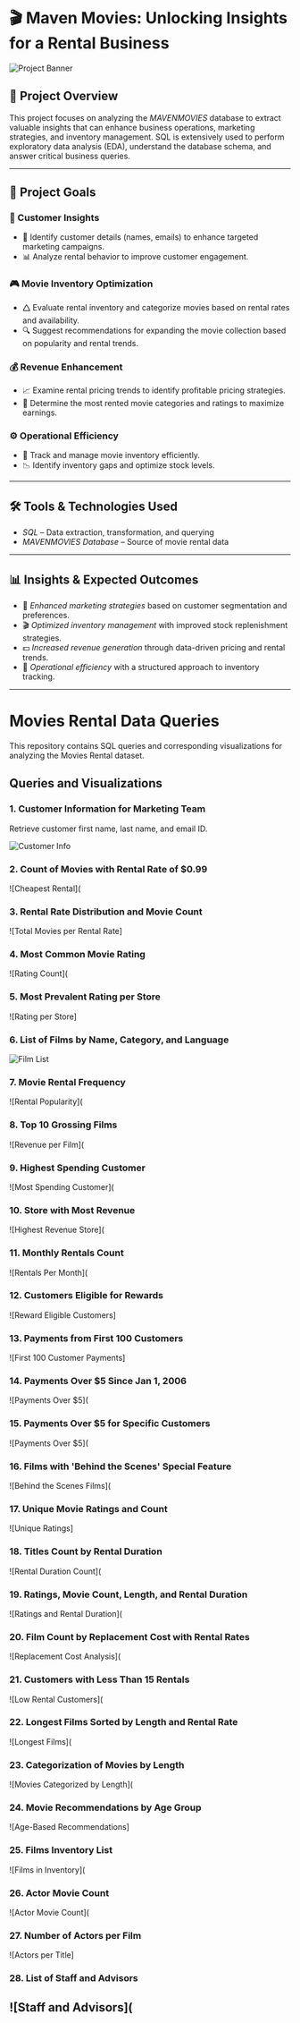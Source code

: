 # 🎬 Maven Movies: Unlocking Insights for a Rental Business

![Project Banner](https://github.com/Sayali821/Mavenmovies/blob/200eb076804152c5e1ba46638a60a3a5d01c34c1/banner.jpg)

## 📌 Project Overview
This project focuses on analyzing the *MAVENMOVIES* database to extract valuable insights that can enhance business operations, marketing strategies, and inventory management. SQL is extensively used to perform exploratory data analysis (EDA), understand the database schema, and answer critical business queries.


---

## 🎯 Project Goals

### 🛒 Customer Insights

- 📌 Identify customer details (names, emails) to enhance targeted marketing campaigns.
- 📊 Analyze rental behavior to improve customer engagement.

### 🎮 Movie Inventory Optimization

- 🛆 Evaluate rental inventory and categorize movies based on rental rates and availability.
- 🔍 Suggest recommendations for expanding the movie collection based on popularity and rental trends.

### 💰 Revenue Enhancement

- 📈 Examine rental pricing trends to identify profitable pricing strategies.
- 🎥 Determine the most rented movie categories and ratings to maximize earnings.

### ⚙️ Operational Efficiency

- 📌 Track and manage movie inventory efficiently.
- 📉 Identify inventory gaps and optimize stock levels.

---

## 🛠️ Tools & Technologies Used
- *SQL* – Data extraction, transformation, and querying
- *MAVENMOVIES Database* – Source of movie rental data

---

## 📊 Insights & Expected Outcomes
- 📢 *Enhanced marketing strategies* based on customer segmentation and preferences.
- 🎬 *Optimized inventory management* with improved stock replenishment strategies.
- 💵 *Increased revenue generation* through data-driven pricing and rental trends.
- 📌 *Operational efficiency* with a structured approach to inventory tracking.

---

# Movies Rental Data Queries

This repository contains SQL queries and corresponding visualizations for analyzing the Movies Rental dataset.

## Queries and Visualizations

### 1. Customer Information for Marketing Team
Retrieve customer first name, last name, and email ID.

![Customer Info](https://github.com/YadavBarkha/Movies_Rental/blob/main/Screenshot%202025-07-15%20125913.png)

### 2. Count of Movies with Rental Rate of $0.99
![Cheapest Rental](
### 3. Rental Rate Distribution and Movie Count
![Total Movies per Rental Rate]

### 4. Most Common Movie Rating
![Rating Count](

### 5. Most Prevalent Rating per Store
![Rating per Store]
### 6. List of Films by Name, Category, and Language
![Film List]()

### 7. Movie Rental Frequency
![Rental Popularity](
### 8. Top 10 Grossing Films
![Revenue per Film](
### 9. Highest Spending Customer
![Most Spending Customer](
### 10. Store with Most Revenue
![Highest Revenue Store](
### 11. Monthly Rentals Count
![Rentals Per Month](
### 12. Customers Eligible for Rewards
![Reward Eligible Customers]
### 13. Payments from First 100 Customers
![First 100 Customer Payments]
### 14. Payments Over $5 Since Jan 1, 2006
![Payments Over $5](
### 15. Payments Over $5 for Specific Customers
![Payments Over $5](
### 16. Films with 'Behind the Scenes' Special Feature
![Behind the Scenes Films](
### 17. Unique Movie Ratings and Count
![Unique Ratings]
### 18. Titles Count by Rental Duration
![Rental Duration Count](
### 19. Ratings, Movie Count, Length, and Rental Duration
![Ratings and Rental Duration](
### 20. Film Count by Replacement Cost with Rental Rates
![Replacement Cost Analysis](
### 21. Customers with Less Than 15 Rentals
![Low Rental Customers](
### 22. Longest Films Sorted by Length and Rental Rate
![Longest Films](
### 23. Categorization of Movies by Length
![Movies Categorized by Length](
### 24. Movie Recommendations by Age Group
![Age-Based Recommendations]
### 25. Films Inventory List
![Films in Inventory](
### 26. Actor Movie Count
![Actor Movie Count](
### 27. Number of Actors per Film
![Actors per Title]

### 28. List of Staff and Advisors
![Staff and Advisors](
---

